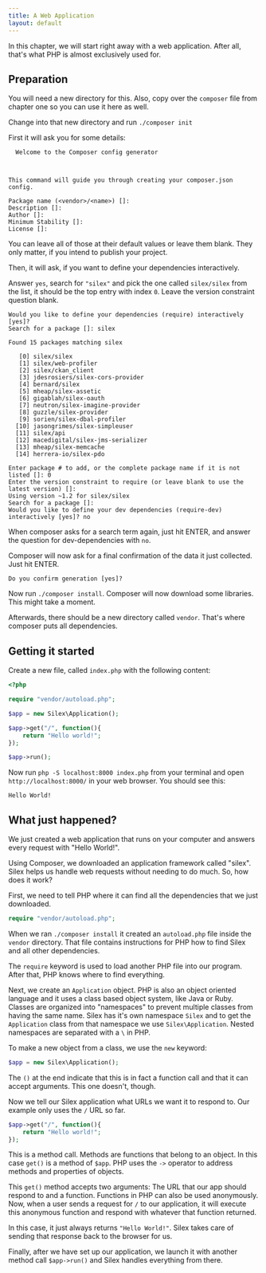 ```yaml
---
title: A Web Application
layout: default
---
```


In this chapter, we will start right away with a web application.
After all, that's what PHP is almost exclusively used for.

## Preparation

You will need a new directory for this. Also, copy over the `composer` file from chapter one
so you can use it here as well.

Change into that new directory and run `./composer init`

First it will ask you for some details:

```
  Welcome to the Composer config generator



This command will guide you through creating your composer.json config.

Package name (<vendor>/<name>) []:
Description []:
Author []:
Minimum Stability []:
License []:
```

You can leave all of those at their default values or leave them blank.
They only matter, if you intend to publish your project.

Then, it will ask, if you want to define your dependencies interactively.

Answer `yes`, search for `"silex"` and pick the one called `silex/silex` from the list,
it should be the top entry with index `0`. Leave the version constraint question blank.

```
Would you like to define your dependencies (require) interactively [yes]?
Search for a package []: silex

Found 15 packages matching silex

   [0] silex/silex
   [1] silex/web-profiler
   [2] silex/ckan_client
   [3] jdesrosiers/silex-cors-provider
   [4] bernard/silex
   [5] mheap/silex-assetic
   [6] gigablah/silex-oauth
   [7] neutron/silex-imagine-provider
   [8] guzzle/silex-provider
   [9] sorien/silex-dbal-profiler
  [10] jasongrimes/silex-simpleuser
  [11] silex/api
  [12] macedigital/silex-jms-serializer
  [13] mheap/silex-memcache
  [14] herrera-io/silex-pdo

Enter package # to add, or the complete package name if it is not listed []: 0
Enter the version constraint to require (or leave blank to use the latest version) []:
Using version ~1.2 for silex/silex
Search for a package []:
Would you like to define your dev dependencies (require-dev) interactively [yes]? no
```

When composer asks for a search term again, just hit ENTER,
and answer the question for dev-dependencies with `no`.

Composer will now ask for a final confirmation of the data it just collected. Just hit ENTER.

```
Do you confirm generation [yes]?
```

Now run `./composer install`. Composer will now download some libraries. This might take a moment.

Afterwards, there should be a new directory called `vendor`. That's where composer puts all dependencies.

## Getting it started

Create a new file, called `index.php` with the following content:

```php
<?php

require "vendor/autoload.php";

$app = new Silex\Application();

$app->get("/", function(){
    return "Hello world!";
});

$app->run();
```

Now run `php -S localhost:8000 index.php` from your terminal
and open `http://localhost:8000/` in your web browser. You should see this:

```
Hello World!
```    

## What just happened?


We just created a web application that runs on your computer and answers every request with "Hello World!".

Using Composer, we downloaded an application framework called "silex". Silex helps us handle web requests
without needing to do much. So, how does it work?

First, we need to tell PHP where it can find all the dependencies that we just downloaded.

```php
require "vendor/autoload.php";
```

When we ran `./composer install` it created an `autoload.php` file inside the `vendor` directory.
That file contains instructions for PHP how to find Silex and all other dependencies.

The `require` keyword is used to load another PHP file into our program. After that, PHP knows where to find everything.

Next, we create an `Application` object. PHP is also an object oriented language and it uses a
class based object system, like Java or Ruby. Classes are organized into "namespaces" to prevent multiple
classes from having the same name. Silex has it's own namespace `Silex` and to get the `Application` class from that
namespace we use `Silex\Application`. Nested namespaces are separated with a `\` in PHP.

To make a new object from a class, we use the `new` keyword:

```php
$app = new Silex\Application();
```

The `()` at the end indicate that this is in fact a function call and that it can accept arguments. This one doesn't, though.

Now we tell our Silex application what URLs we want it to respond to. Our example only uses the `/` URL so far.

```php
$app->get("/", function(){
    return "Hello world!";
});
```

This is a method call. Methods are functions that belong to an object. In this case `get()` is a method of `$app`.
PHP uses the `->` operator to address methods and properties of objects.

This `get()` method accepts two arguments: The URL that our app should respond to and a function. Functions in PHP can
also be used anonymously. Now, when a user sends a request for `/` to our application, it will execute this anonymous function
and respond with whatever that function returned.

In this case, it just always returns `"Hello World!"`. Silex takes care of sending that response back to the browser for us.

Finally, after we have set up our application, we launch it with another method call `$app->run()`
and Silex handles everything from there.
